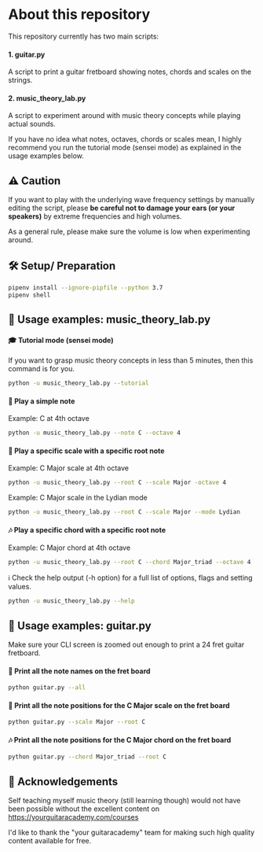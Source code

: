 # About this repository
This repository currently has two main scripts:

#### 1. guitar.py
A script to print a guitar fretboard showing notes, chords and scales on the strings.

#### 2. music_theory_lab.py
A script to experiment around with music theory concepts while playing actual sounds.

If you have no idea what notes, octaves, chords or scales mean, I highly recommend you run the tutorial mode (sensei mode) as explained in the usage examples below.

## :warning: Caution

If you want to play with the underlying wave frequency settings by manually editing the script, please **be careful not to damage your ears (or your speakers)** by extreme frequencies and high volumes.

As a general rule, please make sure the volume is low when experimenting around.

## :hammer_and_wrench: Setup/ Preparation
```bash
pipenv install --ignore-pipfile --python 3.7
pipenv shell
```

## :rocket: Usage examples: music_theory_lab.py
#### :mortar_board: Tutorial mode (sensei mode)
If you want to grasp music theory concepts in less than 5 minutes, then this command is for you.
```bash
python -u music_theory_lab.py --tutorial
```
#### :musical_note: Play a simple note
Example: C at 4th octave
```bash
python -u music_theory_lab.py --note C --octave 4
```
#### :musical_keyboard: Play a specific scale with a specific root note
Example: C Major scale at 4th octave
```bash
python -u music_theory_lab.py --root C --scale Major -octave 4
```
Example: C Major scale in the Lydian mode
```bash
python -u music_theory_lab.py --root C --scale Major --mode Lydian
```
#### :notes: Play a specific chord with a specific root note
Example: C Major chord at 4th octave
```bash
python -u music_theory_lab.py --root C --chord Major_triad --octave 4
```
:information_source: Check the help output (-h option) for a full list of options, flags and setting values.
```bash
python -u music_theory_lab.py --help
```
## :rocket: Usage examples: guitar.py
Make sure your CLI screen is zoomed out enough to print a 24 fret guitar fretboard.

#### :musical_score: Print all the note names on the fret board
```bash
python guitar.py --all
```
#### :musical_keyboard: Print all the note positions for the C Major scale on the fret board
```bash
python guitar.py --scale Major --root C
```
#### :notes: Print all the note positions for the C Major chord on the fret board
```bash
python guitar.py --chord Major_triad --root C
```

## :white_heart: Acknowledgements
Self teaching myself music theory (still learning though) would not have been possible without the excellent content on https://yourguitaracademy.com/courses

I'd like to thank the "your guitaracademy" team for making such high quality content available for free.
